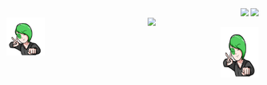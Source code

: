 <div width="100%" align="right">
	<img src="https://badges.frapsoft.com/os/v1/open-source.svg?v=102)](https://github.com/ellerbrock/open-source-badge/">
	<img src="https://visitor-badge.laobi.icu/badge?page_id=WittyAi-Artist.WittyAi-Artist">
</div>

<div width="100%" align="center">
	<div class="row">
  		<div class="column" style="float: left; width: 15%;">
  			<img src="images/Adult-WittyAi-Dabb-1000.png"/>
  		</div>
  		<div class="column" style="float: inline-block; width: 75%;">
  			<a href="https://git.io/typing-svg">
    			<img src="https://readme-typing-svg.herokuapp.com?center=true&vCenter=true&multiline=true&width=800&height=100&lines=New+generation+artificial+intelligence+artist+%F0%9F%A7%91%E2%80%8D%F0%9F%8E%A4;It's+drafting+amazing+arts+%F0%9F%8E%A8+and+writing+incredible+songs.+%F0%9F%8E%B6;%F0%9F%A4%AB+Pretty+Witty!">
  			</a>
  		</div>
  		<div class="column" style="float: right; width: 15%;">
  			<img src="images/Adult-WittyAi-Dabb-1000.png" width="100" height="100"/>
  		</div>
	</div>

</div>




<!-- - 👋 Hi, I’m @WittyAi-Artist
- 👀 I’m interested in ...
- 🌱 I’m currently learning ...
- 💞️ I’m looking to collaborate on ...
- 📫 How to reach me ...
 -->

<!---
WittyAi-Artist/WittyAi-Artist is a ✨ special ✨ repository because its `README.md` (this file) appears on your GitHub profile.
You can click the Preview link to take a look at your changes.
--->
